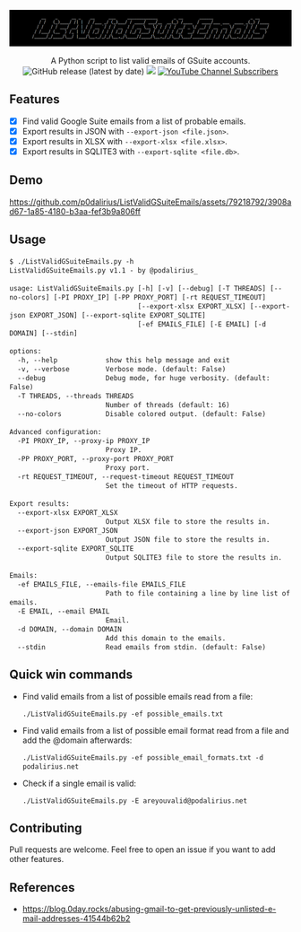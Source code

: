 ![](./.github/banner.png)

<p align="center">
    A Python script to list valid emails of GSuite accounts.
    <br>
    <img alt="GitHub release (latest by date)" src="https://img.shields.io/github/v/release/p0dalirius/ListValidGSuiteEmails">
    <a href="https://twitter.com/intent/follow?screen_name=podalirius_" title="Follow"><img src="https://img.shields.io/twitter/follow/podalirius_?label=Podalirius&style=social"></a>
    <a href="https://www.youtube.com/c/Podalirius_?sub_confirmation=1" title="Subscribe"><img alt="YouTube Channel Subscribers" src="https://img.shields.io/youtube/channel/subscribers/UCF_x5O7CSfr82AfNVTKOv_A?style=social"></a>
    <br>
</p>

## Features

 - [x] Find valid Google Suite emails from a list of probable emails.
 - [x] Export results in JSON with `--export-json <file.json>`.
 - [x] Export results in XLSX with `--export-xlsx <file.xlsx>`.
 - [x] Export results in SQLITE3  with `--export-sqlite <file.db>`.

## Demo

https://github.com/p0dalirius/ListValidGSuiteEmails/assets/79218792/3908ad67-1a85-4180-b3aa-fef3b9a806ff

## Usage

```
$ ./ListValidGSuiteEmails.py -h
ListValidGSuiteEmails.py v1.1 - by @podalirius_

usage: ListValidGSuiteEmails.py [-h] [-v] [--debug] [-T THREADS] [--no-colors] [-PI PROXY_IP] [-PP PROXY_PORT] [-rt REQUEST_TIMEOUT]
                                [--export-xlsx EXPORT_XLSX] [--export-json EXPORT_JSON] [--export-sqlite EXPORT_SQLITE]
                                [-ef EMAILS_FILE] [-E EMAIL] [-d DOMAIN] [--stdin]

options:
  -h, --help            show this help message and exit
  -v, --verbose         Verbose mode. (default: False)
  --debug               Debug mode, for huge verbosity. (default: False)
  -T THREADS, --threads THREADS
                        Number of threads (default: 16)
  --no-colors           Disable colored output. (default: False)

Advanced configuration:
  -PI PROXY_IP, --proxy-ip PROXY_IP
                        Proxy IP.
  -PP PROXY_PORT, --proxy-port PROXY_PORT
                        Proxy port.
  -rt REQUEST_TIMEOUT, --request-timeout REQUEST_TIMEOUT
                        Set the timeout of HTTP requests.

Export results:
  --export-xlsx EXPORT_XLSX
                        Output XLSX file to store the results in.
  --export-json EXPORT_JSON
                        Output JSON file to store the results in.
  --export-sqlite EXPORT_SQLITE
                        Output SQLITE3 file to store the results in.

Emails:
  -ef EMAILS_FILE, --emails-file EMAILS_FILE
                        Path to file containing a line by line list of emails.
  -E EMAIL, --email EMAIL
                        Email.
  -d DOMAIN, --domain DOMAIN
                        Add this domain to the emails.
  --stdin               Read emails from stdin. (default: False)
```

## Quick win commands

 + Find valid emails from a list of possible emails read from a file:
    ```
    ./ListValidGSuiteEmails.py -ef possible_emails.txt
    ```

 + Find valid emails from a list of possible email format read from a file and add the @domain afterwards:
    ```
    ./ListValidGSuiteEmails.py -ef possible_email_formats.txt -d podalirius.net
    ```
 
 + Check if a single email is valid:
    ```
    ./ListValidGSuiteEmails.py -E areyouvalid@podalirius.net
    ```

## Contributing

Pull requests are welcome. Feel free to open an issue if you want to add other features.

## References

 - https://blog.0day.rocks/abusing-gmail-to-get-previously-unlisted-e-mail-addresses-41544b62b2
